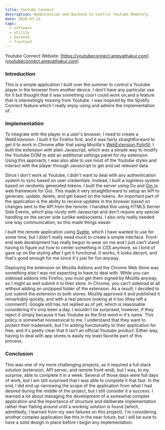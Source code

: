 ```yaml
---
title: Youtube Connect
description: WebExtension and Backend to Control Youtube Remotely
date: 2020-07-21
tags:
  - software
  - utility
  - backend
  - frontend
---
```

Youtube Connect Website: [https://youtubeconnect.ameyathakur.com](youtubeconnect.ameyathakur.com)

### Introduction

This is a simple application I built over the summer to control a Youtube player in the browser from another device. I don't have any particular use for it but thought that it was something cool I could work on,and a feature that is interestingly missing from Youtube. I was inspired by the Spotify Connect feature which I really enjoy using and admire the implementation of. 

### Implementation

To integrate with the player in a user's browser, I need to create a WebExtension. I built it for Firefox first, and it was fairly straightforward to get it to work in Chrome after that using Mozilla's [WebExtension Polyfill](https://github.com/mozilla/webextension-polyfill). I built the extension with plain Javascript, which was a simple way to modify the Youtube DOM to add an additional settings panel for my extension. Using this approach, I was also able to use most of the Youtube styles and interact with the player through Javascript to get and set relevant data. 

Since I don't work at Youtube, I didn't want to deal with any authentication system to sync based on user credentials. Instead, I built a loginless system based on randomly generated tokens. I built the server using Go and [Gin ](https://github.com/gin-gonic/gin)(a web framework for Go). This made it very straightforward to setup an API to generate, update, delete, and get based on the tokens. An important part of the application is the ability to receive updates in the browser based on changes sent to the API from the remote. I handled this using HTML5 Server Side Events, which play nicely with Javascript and don't require any special handling on the server side (unlike websockets). I also only really needed one way communication, so this made things easier. 

I built the remote application using [Svelte](https://svelte.dev/), which I have wanted to use for some time, but I didn't really need much to create a simple interface. Front-end web development has really begun to wear on me and I just can't stand having to figure out how to center something in CSS anymore, so I kind of gave up on the styling after I got it functional. It works, it looks decent, and that's good enough for me since it's just for fun anyway. 

Deploying the extension on Mozilla Addons and the Chrome Web Store was something else I was not expecting to have to deal with. While you can sideload addons into Firefox, you must get them signed by Mozilla anyway, so I might as well submit it to their store. In Chrome, you can't sideload at all without adding an unzipped folder of the extension. As a result, I decided to just submit the extension to both stores. Mozilla approved it and published it remarkably quickly, and with a real person looking at it too (they left a comment!). Google still has not replied as of yet, which is reasonable considering it's only been a day. I wouldn't be surprised, however, if they reject it simply because it has Youtube as the first word in it's name. This policy is somewhat nonsensical to me. I understand that they want to protect their trademark, but I'm adding functionality to their application for free, and it's pretty clear that it isn't an official Youtube product. Either way, having to deal with app stores is easily my least favorite part of this process.

### Conclusion

This was one of my more challenging projects, as it required a full stack solution (extension, API server, and remote front-end), but I was, to my surprise, able to complete it in a week. Several of those days were full days of work, but I am still surprised that I was able to complete it that fast. In the end, I did end up narrowing the scope of the application from what I had desired during the middle of the project, but I still consider it a success. I learned a lot about managing the development of a somewhat complex application and the importance of structure and deliberate implementation rather than flailing around until a working solution is found (which, admittedly, I learned from my own failures on this project). I'm considering another complex application like this in the near future, but I will be sure to have a solid design in place before I begin any implementation.
